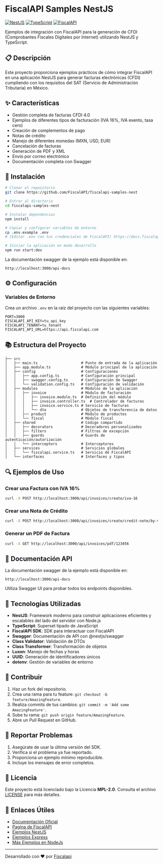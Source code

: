 # FiscalAPI Samples NestJS

[![NestJS](https://img.shields.io/badge/nestjs-10.x-red.svg)](https://nestjs.com/)
[![TypeScript](https://img.shields.io/badge/typescript-5.x-blue.svg)](https://www.typescriptlang.org/)
[![FiscalAPI](https://img.shields.io/badge/fiscalapi-4.0.0-green.svg)](https://fiscalapi.com)

Ejemplos de integración con FiscalAPI para la generación de CFDI (Comprobantes Fiscales Digitales por Internet) utilizando NestJS y TypeScript.

## 📋 Descripción

Este proyecto proporciona ejemplos prácticos de cómo integrar FiscalAPI en una aplicación NestJS para generar facturas electrónicas (CFDI) cumpliendo con los requisitos del SAT (Servicio de Administración Tributaria) en México.

## ✨ Características

- Gestión completa de facturas CFDI 4.0
- Ejemplos de diferentes tipos de facturación (IVA 16%, IVA exento, tasa cero)
- Creación de complementos de pago
- Notas de crédito
- Manejo de diferentes monedas (MXN, USD, EUR)
- Cancelación de facturas
- Generación de PDF y XML
- Envío por correo electrónico
- Documentación completa con Swagger

## 🚀 Instalación

```bash
# Clonar el repositorio
git clone https://github.com/FiscalAPI/fiscalapi-samples-nest

# Entrar al directorio
cd fiscalapi-samples-nest

# Instalar dependencias
npm install

# Copiar y configurar variables de entorno
cp .env.example .env
# (Editar .env con tus credenciales de FiscalAPI) https://docs.fiscalapi.com/credentials-info

# Iniciar la aplicación en modo desarrollo
npm run start:dev
```

La documentación swagger de la ejemplo está disponible en:

```
http://localhost:3000/api-docs
```

## ⚙️ Configuración

### Variables de Entorno

Crea un archivo `.env` en la raíz del proyecto con las siguientes variables:

```
PORT=3000
FISCALAPI_API_KEY=tu_api_key
FISCALAPI_TENANT=tu_tenant
FISCALAPI_API_URL=https://api.fiscalapi.com
```

## 📚 Estructura del Proyecto

```
├── src
│   ├── main.ts                    # Punto de entrada de la aplicación
│   ├── app.module.ts              # Módulo principal de la aplicación
│   ├── config                     # Configuraciones
│   │   ├── app.config.ts          # Configuración principal
│   │   ├── swagger.config.ts      # Configuración de Swagger
│   │   └── validation.config.ts   # Configuración de validación
│   ├── modules                    # Módulos de la aplicación
│   │   ├── invoice                # Módulo de facturación
│   │   │   ├── invoice.module.ts  # Definición del módulo
│   │   │   ├── invoice.controller.ts  # Controlador de facturas
│   │   │   ├── invoice.service.ts # Servicio de facturas
│   │   │   └── dto                # Objetos de transferencia de datos
│   │   ├── product                # Módulo de productos
│   │   └── fiscal                 # Módulo fiscal
│   ├── shared                     # Código compartido
│   │   ├── decorators             # Decoradores personalizados
│   │   ├── filters                # Filtros de excepción
│   │   ├── guards                 # Guards de autenticación/autorización
│   │   └── interceptors           # Interceptores
│   ├── services                   # Servicios globales
│   │   └── fiscalapi.service.ts   # Servicio de FiscalAPI
│   └── interfaces                 # Interfaces y tipos
```

## 🔍 Ejemplos de Uso

### Crear una Factura con IVA 16%

```bash
curl -X POST http://localhost:3000/api/invoices/create/iva-16
```

### Crear una Nota de Crédito

```bash
curl -X POST http://localhost:3000/api/invoices/create/credit-note/by-values
```

### Generar un PDF de Factura

```bash
curl -X GET http://localhost:3000/api/invoices/pdf/123456
```

## 📖 Documentación API

La documentación swagger de la ejemplo está disponible en:

```
http://localhost:3000/api-docs
```

Utiliza Swagger UI para probar todos los endpoints disponibles.

## 🔧 Tecnologías Utilizadas

- **NestJS**: Framework moderno para construir aplicaciones eficientes y escalables del lado del servidor con Node.js
- **TypeScript**: Superset tipado de JavaScript
- **FiscalAPI SDK**: SDK para interactuar con FiscalAPI
- **Swagger**: Documentación de API con @nestjs/swagger
- **Class Validator**: Validación de DTOs
- **Class Transformer**: Transformación de objetos
- **Luxon**: Manejo de fechas y horas
- **UUID**: Generación de identificadores únicos
- **dotenv**: Gestión de variables de entorno

## 🤝 Contribuir
1. Haz un fork del repositorio.  
2. Crea una rama para tu feature: `git checkout -b feature/AmazingFeature`.  
3. Realiza commits de tus cambios: `git commit -m 'Add some AmazingFeature'`.  
4. Sube tu rama: `git push origin feature/AmazingFeature`.  
5. Abre un Pull Request en GitHub.

## 🐛 Reportar Problemas
1. Asegúrate de usar la última versión del SDK.  
2. Verifica si el problema ya fue reportado.  
3. Proporciona un ejemplo mínimo reproducible.  
4. Incluye los mensajes de error completos.

## 📄 Licencia
Este proyecto está licenciado bajo la Licencia **MPL-2.0**. Consulta el archivo [LICENSE](LICENSE.txt) para más detalles.

## 🔗 Enlaces Útiles

- [Documentación Oficial](https://docs.fiscalapi.com)  
- [Pagina de FiscalAPI](https://fiscalapi.com)
- [Ejemplos NestJS](https://github.com/FiscalAPI/fiscalapi-samples-nest)
- [Ejemplos Express](https://github.com/FiscalAPI/fiscalapi-samples-express)
- [Más Ejemplos en NodeJs](https://github.com/FiscalAPI/fiscalapi-node/blob/main/examples/all-samples.ts)  

---
Desarrollado con ❤️ por [Fiscalapi](https://www.fiscalapi.com)
